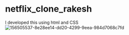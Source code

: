 # netflix_clone_rakesh
I developed this using html and CSS
![156505537-8e28ee14-dd20-4299-9eea-984d7068c7fd](https://github.com/rakaset/netflix_clone_rakesh/assets/147502511/2b46f93b-ef2c-4351-a21e-6bae38b08e95)

